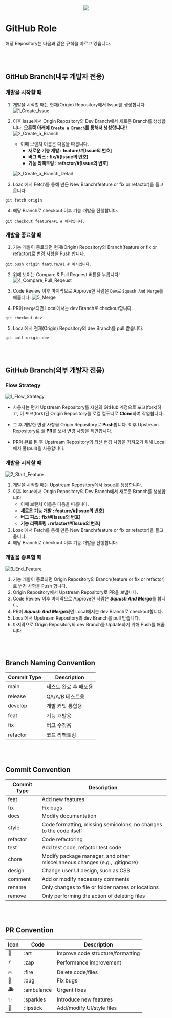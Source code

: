 <div align="center">
<img src="https://capsule-render.vercel.app/api?type=waving&color=auto&height=200&section=header&text=ViewPam&fontSize=56" /></div>

# GitHub Role
해당 Repository는 다음과 같은 규칙을 따르고 있습니다.

<br/><br/>

## GitHub Branch(내부 개발자 전용)

### 개발을 시작할 때

1. 개발을 시작할 때는 현재(Origin) Repository에서 Issue를 생성합니다.
   ![1_Create_Issue](https://github.com/ViewPam/.github/assets/62001944/ac9e3bea-e72b-4e1a-8716-1d51cdfd47ee)

2. 이후 Issue에서 Origin Repository의 Dev Branch에서 새로운 Branch를 생성합니다. **오른쪽 아래에 `Create a Branch`를 통해서 생성합니다!!**
   ![2_Create_a_Branch](https://github.com/ViewPam/.github/assets/62001944/f79b70e4-1c5b-4877-b309-e9609953233d)

   - 이때 브랜치 이름은 다음을 따릅니다.
     - **새로운 기능 개발 : feature/#[Issue의 번호]**
     - **버그 픽스 : fix/#[Issue의 번호]**
     - **기능 리팩토링 : refactor/#[Issue의 번호]**

   ![3_Create_a_Branch_Detail](https://github.com/ViewPam/.github/assets/62001944/6651f16c-65a8-4afb-9d46-779562e2512b)

3. Loacl에서 Fetch를 통해 만든 New Branch(feature or fix or refactor)을 들고옵니다.

```Shell
git fetch origin
```

4. 해당 Branch로 checkout 이후 기능 개발을 진행합니다.

```Shell
git checkout feature/#1 # 예시입니다.
```

### 개발을 종료할 때

1. 기능 개발이 종료되면 현재(Origin) Repository의 Branch(feature or fix or refactor)로 변경 사항을 Push 합니다.

```Shell
git push origin feature/#1 # 예시입니다.
```

2. 위에 보이는 Compare & Pull Request 버튼을 누릅니다!
   ![4_Compare_Pull_Reqeust](https://github.com/ViewPam/.github/assets/62001944/eb2f407d-51ba-4e36-985f-ffef0cc9637f)
3. Code Review 이후 마지막으로 Approve한 사람은 `Dev`로 `Squash And Merge`를 해줍니다.
   ![5_Merge](https://github.com/ViewPam/.github/assets/62001944/67f03cdd-7ed1-4f08-99da-dd2ed9733a8a)

4. PR이 `Merge`되면 Local에서는 dev Branch로 checkout합니다.

```Shell
git checkout dev
```

5. Local에서 현재(Origin) Repository의 dev Branch를 pull 받습니다.

```Shell
git pull origin dev
```
<br/><br/>

## GitHub Branch(외부 개발자 전용)
### Flow Strategy
![1_Flow_Strategy](https://github.com/ViewPam/.github/assets/62001944/164e5f08-d1b5-4bf6-af36-4cc17acf281d)

- 사용자는 먼저 Upstream Repository를 자신의 GitHub 계정으로 포크(fork)하고, 이 포크(fork)된 Origin Repository를 로컬 컴퓨터로 **Clone**하여 작업합니다.

- 그 후 개발한 변경 사항을 Origin Repository로 **Push**합니다. 이후 Upstream Repository로 풀 **PR**를 보내 변경 사항을 제안합니다.

- PR이 완료 된 후 Upstream Repository의 최신 변경 사항을 가져오기 위해 Local에서 풀(pull)을 사용합니다.

### 개발을 시작할 때
![2_Start_Feature](https://github.com/ViewPam/.github/assets/62001944/1ebd8bfd-13fd-46f8-b58b-5439f8aff7d2)

1. 개발을 시작할 때는 Upstream Repository에서 Issue를 생성합니다.
2. 이후 Issue에서 Origin Repository의 Dev Branch에서 새로운 Branch를 생성합니다
    - 이때 브랜치 이름은 다음을 따릅니다.
    - **새로운 기능 개발 : feature/#[Issue의 번호]**
    - **버그 픽스 : fix/#[Issue의 번호]**
    - **기능 리팩토링 : refactor/#[Issue의 번호]**
3. Loacl에서 Fetch를 통해 만든 New Branch(feature or fix or refactor)을 들고옵니다.
4. 해당 Branch로 checkout 이후 기능 개발을 진행합니다.

### 개발을 종료할 때 
![3_End_Feature](https://github.com/ViewPam/.github/assets/62001944/5fe8a4e1-8216-43a4-87da-7e69b519219d)

1. 기능 개발이 종료되면 Origin Repository의 Branch(feature or fix or refactor)로 변경 사항을 Push 합니다.
2. Origin Repository에서 Upstream Repository로 PR을 보냅니다.
3. Code Review 이후 마지막으로 Approve한 사람은 ***Squash And Merge***를 합니다.
4. PR이 ***Squash And Merge***되면 Local에서는 dev Branch로 checkout합니다.
5. Local에서 Upstream Repository의 dev Branch를 pull 받습니다.
6. 마지막으로 Origin Repository의 dev Branch를 Update하기 위해 Push를 해줍니다.

<br/><br/>

## Branch Naming Convention
| Commit Type | Description  |
|-------------|--------------|
| main        | 테스트 완료 후 배포용 |
| release     | QA/A/B 테스트용    |
| develop     | 개발 커밋 통합용    |
| feat        | 기능 개발용       |
| fix         | 버그 수정용       |
| refactor    | 코드 리팩토링      |

<br/><br/>

## Commit Convention
| Commit Type | Description |
| --- | --- |
| feat | Add new features |
| fix | Fix bugs |
| docs | Modify documentation |
| style | Code formatting, missing semicolons, no changes to the code itself |
| refactor | Code refactoring |
| test | Add test code, refactor test code |
| chore | Modify package manager, and other miscellaneous changes (e.g., .gitignore) |
| design | Change user UI design, such as CSS |
| comment | Add or modify necessary comments |
| rename | Only changes to file or folder names or locations |
| remove | Only performing the action of deleting files |

<br/><br/>

## PR Convention
| Icon | Code                       | Description                       |
|------|----------------------------|-----------------------------------|
| 🎨   | :art                       | Improve code structure/formatting |
| ⚡️   | :zap                       | Performance improvement           |
| 🔥   | :fire                      | Delete code/files                 |
| 🐛   | :bug                       | Fix bugs                          |
| 🚑   | :ambulance                 | Urgent fixes                      |
| ✨    | :sparkles                  | Introduce new features            |
| 💄   | :lipstick                  | Add/modify UI/style files         |
